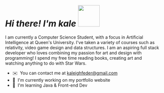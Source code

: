 _Hi there! I'm kale_
<img src="https://media4.giphy.com/media/z1AumTBpH3RoeKsaG6/giphy.gif?cid=ecf05e47oujyn5vkjx1i6er8yiadezrn813ibi7w90dzb0pp&ep=v1_stickers_search&rid=giphy.gif&ct=s" width="70" height="70" />
============================================================================================================================



I am currently a Computer Science Student, with a focus in Artificial Intelligence at Queen's University. I've taken a variety of courses such as relativity, video game design and data structures. I am an aspiring full stack developer who loves combining my passion for art and design with programming! I spend my free time reading books, creating art and watching anything to do with Star Wars.

*   ✉️  You can contact me at [kaleighfeder@gmail.com](mailto:kaleighfeder@gmail.com)
*   🚀  I'm currently working on my portfolio website
*   🧠  I'm learning Java & Front-end Dev
